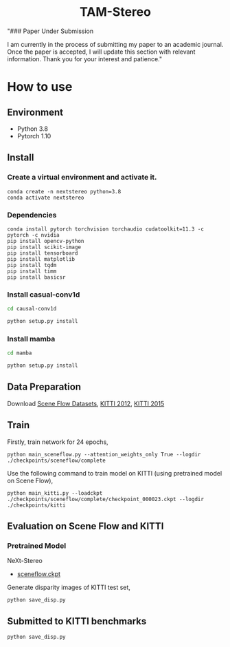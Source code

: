   <p align="center">
  <h1 align="center">TAM-Stereo</h1>
  <p align="center">

"### Paper Under Submission

I am currently in the process of submitting my paper to an academic journal. Once the paper is accepted, I will update this section with relevant information. Thank you for your interest and patience."

# How to use

## Environment
* Python 3.8
* Pytorch 1.10

## Install

### Create a virtual environment and activate it.

```
conda create -n nextstereo python=3.8
conda activate nextstereo
```
### Dependencies

```
conda install pytorch torchvision torchaudio cudatoolkit=11.3 -c pytorch -c nvidia
pip install opencv-python
pip install scikit-image
pip install tensorboard
pip install matplotlib 
pip install tqdm
pip install timm
pip install basicsr
```

### Install casual-conv1d

```bash
cd causal-conv1d

python setup.py install
```

### Install mamba

```bash
cd mamba

python setup.py install
```

## Data Preparation
Download [Scene Flow Datasets](https://lmb.informatik.uni-freiburg.de/resources/datasets/SceneFlowDatasets.en.html), [KITTI 2012](http://www.cvlibs.net/datasets/kitti/eval_stereo_flow.php?benchmark=stereo), [KITTI 2015](http://www.cvlibs.net/datasets/kitti/eval_scene_flow.php?benchmark=stereo)

## Train

Firstly, train network for 24 epochs,
```
python main_sceneflow.py --attention_weights_only True --logdir ./checkpoints/sceneflow/complete
```

Use the following command to train model on KITTI (using pretrained model on Scene Flow),
```
python main_kitti.py --loadckpt ./checkpoints/sceneflow/complete/checkpoint_000023.ckpt --logdir ./checkpoints/kitti
```


## Evaluation on Scene Flow and KITTI

### Pretrained Model
NeXt-Stereo
* [sceneflow.ckpt](https://drive.google.com/file/d/1lBeCbvqwO3--5CQyFwnEear5q_EJK2zT/view?usp=sharing)

Generate disparity images of KITTI test set,
```
python save_disp.py
```

## Submitted to KITTI benchmarks
```
python save_disp.py
```


